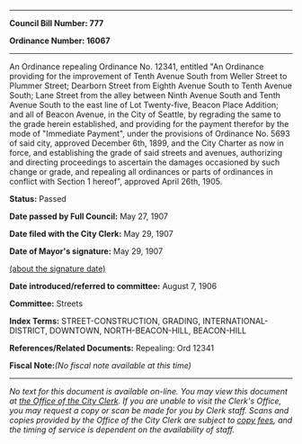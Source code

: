 

********

**Council Bill Number: 777**
   
**Ordinance Number: 16067**
********

 An Ordinance repealing Ordinance No. 12341, entitled "An Ordinance providing for the improvement of Tenth Avenue South from Weller Street to Plummer Street; Dearborn Street from Eighth Avenue South to Tenth Avenue South; Lane Street from the alley between Ninth Avenue South and Tenth Avenue South to the east line of Lot Twenty-five, Beacon Place Addition; and all of Beacon Avenue, in the City of Seattle, by regrading the same to the grade herein established, and providing for the payment therefor by the mode of "Immediate Payment", under the provisions of Ordinance No. 5693 of said city, approved December 6th, 1899, and the City Charter as now in force, and establishing the grade of said streets and avenues, authorizing and directing proceedings to ascertain the damages occasioned by such change or grade, and repealing all ordinances or parts of ordinances in conflict with Section 1 hereof", approved April 26th, 1905.

**Status:** Passed
   
**Date passed by Full Council:** May 27, 1907
   
**Date filed with the City Clerk:** May 29, 1907
   
**Date of Mayor's signature:** May 29, 1907
   
[(about the signature date)](/~public/approvaldate.htm)
   
   
   
**Date introduced/referred to committee:** August 7, 1906
   
**Committee:** Streets
   
   
**Index Terms:** STREET-CONSTRUCTION, GRADING, INTERNATIONAL-DISTRICT, DOWNTOWN, NORTH-BEACON-HILL, BEACON-HILL

**References/Related Documents:** Repealing: Ord 12341

**Fiscal Note:**_(No fiscal note available at this time)_
********

_No text for this document is available on-line. You may view this document at [the Office of the City Clerk](http://www.seattle.gov/leg/clerk/contactUs.htm). If you are unable to visit the Clerk's Office, you may request a copy or scan be made for you by Clerk staff. Scans and copies provided by the Office of the City Clerk are subject to [copy fees](http://clerk.seattle.gov/~public/clerkfees.htm), and the timing of service is dependent on the availability of staff._

